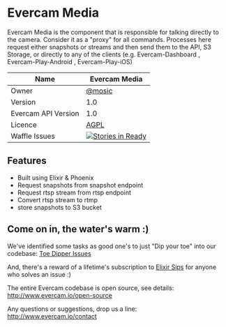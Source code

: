 # Evercam Media

Evercam Media is the component that is responsible for talking directly to the camera. Consider it as a "proxy" for all commands. Processes here request either snapshots or streams and then send them to the API, S3 Storage, or directly to any of the clients (e.g. Evercam-Dashboard , Evercam-Play-Android , Evercam-Play-iOS)

| Name   | Evercam Media  |
| --- | --- |
| Owner   | [@mosic](https://github.com/mosic)   |
| Version  | 1.0 |
| Evercam API Version  | 1.0  |
| Licence | [AGPL](https://tldrlegal.com/license/gnu-affero-general-public-license-v3-%28agpl-3.0%29) |
| Waffle Issues  | [![Stories in Ready](https://badge.waffle.io/evercam/evercam-media.png?label=ready&title=Ready)](https://waffle.io/evercam/evercam-media) |

## Features

* Built using Elixir & Phoenix
* Request snapshots from snapshot endpoint
* Request rtsp stream from rtsp endpoint
* Convert rtsp stream to rtmp
* store snapshots to S3 bucket

## Come on in, the water's warm :)

We've identified some tasks as good one's to just "Dip your toe" into our codebase: [Toe Dipper Issues](https://github.com/evercam/evercam-media/labels/Difficulty%20-%20Toe%20Dipper)

And, there's a reward of a lifetime's subscription to [Elixir Sips](http://elixirsips.com/) for anyone who solves an issue :)

The entire Evercam codebase is open source, see details: http://www.evercam.io/open-source

Any questions or suggestions, drop us a line: http://www.evercam.io/contact
